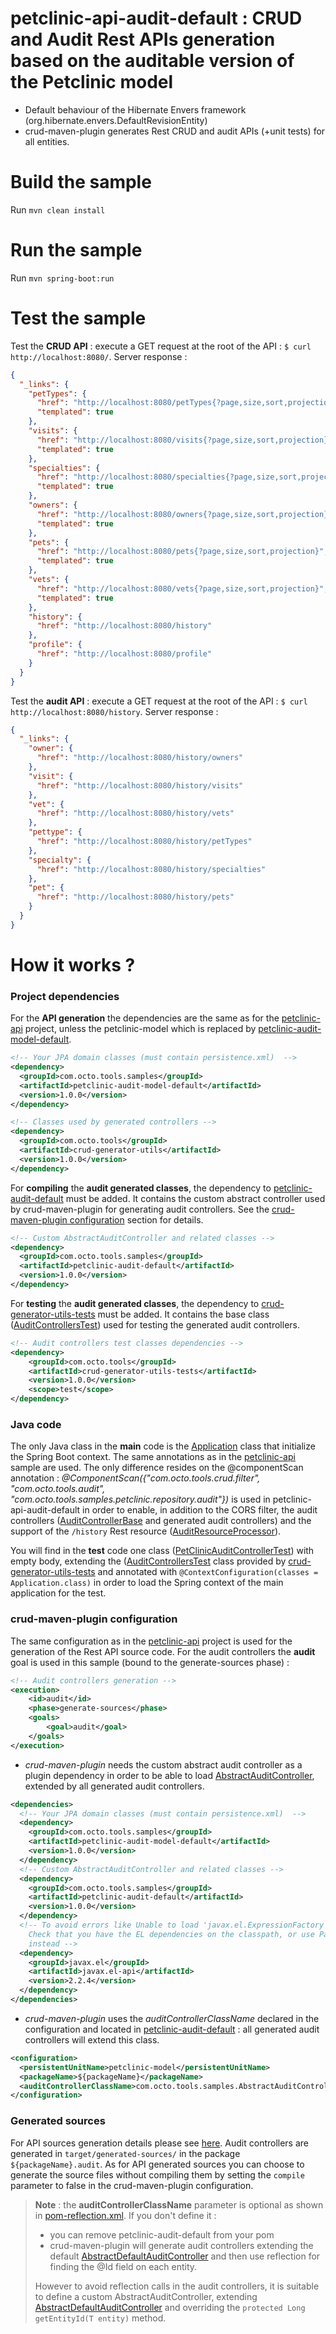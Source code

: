# **petclinic-api-audit-default** : CRUD and Audit Rest APIs generation based on the auditable version of the Petclinic model

* Default behaviour of the Hibernate Envers framework (org.hibernate.envers.DefaultRevisionEntity)
* crud-maven-plugin generates Rest CRUD and audit APIs (+unit tests) for all entities.

Build the sample
================
Run ``mvn clean install``

Run the sample
==============
Run ``mvn spring-boot:run``

Test the sample
=============
Test the **CRUD API** : execute a GET request at the root of the API : ``$ curl http://localhost:8080/``.
Server response :
```json
{
  "_links": {
    "petTypes": {
      "href": "http://localhost:8080/petTypes{?page,size,sort,projection}",
      "templated": true
    },
    "visits": {
      "href": "http://localhost:8080/visits{?page,size,sort,projection}",
      "templated": true
    },
    "specialties": {
      "href": "http://localhost:8080/specialties{?page,size,sort,projection}",
      "templated": true
    },
    "owners": {
      "href": "http://localhost:8080/owners{?page,size,sort,projection}",
      "templated": true
    },
    "pets": {
      "href": "http://localhost:8080/pets{?page,size,sort,projection}",
      "templated": true
    },
    "vets": {
      "href": "http://localhost:8080/vets{?page,size,sort,projection}",
      "templated": true
    },
    "history": {
      "href": "http://localhost:8080/history"
    },
    "profile": {
      "href": "http://localhost:8080/profile"
    }
  }
}
```
Test the **audit API** : execute a GET request at the root of the API : ``$ curl http://localhost:8080/history``.
Server response :
```json
{
  "_links": {
    "owner": {
      "href": "http://localhost:8080/history/owners"
    },
    "visit": {
      "href": "http://localhost:8080/history/visits"
    },
    "vet": {
      "href": "http://localhost:8080/history/vets"
    },
    "pettype": {
      "href": "http://localhost:8080/history/petTypes"
    },
    "specialty": {
      "href": "http://localhost:8080/history/specialties"
    },
    "pet": {
      "href": "http://localhost:8080/history/pets"
    }
  }
}
```

How it works ?
==============

### Project dependencies

For the **API generation** the dependencies are the same as for the [petclinic-api](../petclinic-api/README.md#project-dependencies) project, unless the petclinic-model which is replaced by [petclinic-audit-model-default](../petclinic-audit-model-default).
```xml
<!-- Your JPA domain classes (must contain persistence.xml)  -->
<dependency>
  <groupId>com.octo.tools.samples</groupId>
  <artifactId>petclinic-audit-model-default</artifactId>
  <version>1.0.0</version>
</dependency>						

<!-- Classes used by generated controllers -->
<dependency>
  <groupId>com.octo.tools</groupId>
  <artifactId>crud-generator-utils</artifactId>
  <version>1.0.0</version>
</dependency>
```
For **compiling** the **audit generated classes**, the dependency to [petclinic-audit-default](../petclinic-audit-default) must be added. It contains the custom abstract controller used by crud-maven-plugin for generating audit controllers. See the [crud-maven-plugin configuration](#crud-maven-plugin-configuration) section for details.
```xml
<!-- Custom AbstractAuditController and related classes -->
<dependency>
  <groupId>com.octo.tools.samples</groupId>
  <artifactId>petclinic-audit-default</artifactId>
  <version>1.0.0</version>
</dependency>
```
For **testing** the **audit generated classes**, the dependency to [crud-generator-utils-tests](../../crud-generator-utils-tests) must be added. It contains the base class ([AuditControllersTest](../../crud-generator-utils-tests/src/main/java/com/octo/tools/audit/AuditControllersTest.java)) used for testing the generated audit controllers.
```xml
<!-- Audit controllers test classes dependencies -->
<dependency>
    <groupId>com.octo.tools</groupId>
    <artifactId>crud-generator-utils-tests</artifactId>
    <version>1.0.0</version>
    <scope>test</scope>
</dependency>
```

### Java code
The only Java class in the **main** code is the [Application](src/main/java/com/octo/tools/samples/petclinic/Application.java) class that initialize the Spring Boot context. The same annotations as in the [petclinic-api](../petclinic-api/README.md#java-code) sample are used. The only difference resides on the @componentScan annotation : *@ComponentScan({"com.octo.tools.crud.filter", "com.octo.tools.audit", "com.octo.tools.samples.petclinic.repository.audit"})* is used in petclinic-api-audit-default in order to enable, in addition to the CORS filter, the audit controllers ([AuditControllerBase](../../audit-core/src/main/java/com/octo/tools/audit/AuditControllerBase.java) and generated audit controllers) and the support of the ``/history`` Rest resource ([AuditResourceProcessor](../../audit-core/src/main/java/com/octo/tools/audit/AuditResourceProcessor.java)).

You will find in the **test** code one class ([PetClinicAuditControllerTest](src/test/java/com/octo/tools/samples/petclinic/PetClinicAuditControllerTest.java)) with empty body, extending the ([AuditControllersTest](../../crud-generator-utils-tests/src/main/java/com/octo/tools/audit/AuditControllersTest.java) class provided by [crud-generator-utils-tests](../../crud-generator-utils-tests) and annotated with ``@ContextConfiguration(classes = Application.class)`` in order to load the Spring context of the main application for the test.

### crud-maven-plugin configuration
The same configuration as in the [petclinic-api](../petclinic-api#crud-maven-plugin-configuration) project is used for the generation of the Rest API source code.
For the audit controllers the **audit** goal is used in this sample (bound to the generate-sources phase) :
```xml
<!-- Audit controllers generation -->
<execution>
    <id>audit</id>
    <phase>generate-sources</phase>
    <goals>
        <goal>audit</goal>
    </goals>
</execution>
```

* *crud-maven-plugin* needs the custom abstract audit controller as a plugin dependency in order to be able to load  [AbstractAuditController](../petclinic-audit-default/src/main/java/com/octo/tools/samples/AbstractAuditController.java), extended by all generated audit controllers.
```xml
<dependencies>
  <!-- Your JPA domain classes (must contain persistence.xml)  -->
  <dependency>
    <groupId>com.octo.tools.samples</groupId>
    <artifactId>petclinic-audit-model-default</artifactId>
    <version>1.0.0</version>
  </dependency>
  <!-- Custom AbstractAuditController and related classes -->
  <dependency>
    <groupId>com.octo.tools.samples</groupId>
    <artifactId>petclinic-audit-default</artifactId>
    <version>1.0.0</version>
  </dependency>						
  <!-- To avoid errors like Unable to load 'javax.el.ExpressionFactory'. 
    Check that you have the EL dependencies on the classpath, or use ParameterMessageInterpolator 
    instead -->
  <dependency>
    <groupId>javax.el</groupId>
    <artifactId>javax.el-api</artifactId>
    <version>2.2.4</version>
  </dependency>
</dependencies>
```
* *crud-maven-plugin* uses the *auditControllerClassName* declared in the configuration and located in [petclinic-audit-default](../petclinic-audit-default) : all generated audit controllers will extend this class.
```xml
<configuration>
  <persistentUnitName>petclinic-model</persistentUnitName>
  <packageName>${packageName}</packageName>
  <auditControllerClassName>com.octo.tools.samples.AbstractAuditController</auditControllerClassName>
</configuration>
```

### Generated sources

For API sources generation details please see [here](../petclinic-api/README.md#generated-sources).
Audit controllers are generated in ``target/generated-sources/`` in the package ``${packageName}.audit``. As for API generated sources you can choose to generate the source files without compiling them by setting the ``compile`` parameter to false in the crud-maven-plugin configuration.

> **Note** : the **auditControllerClassName** parameter is optional as shown in [pom-reflection.xml](pom-reflection.xml). If you don't define it :
> - you can remove petclinic-audit-default from your pom
> - crud-maven-plugin will generate audit controllers extending the default [AbstractDefaultAuditController](../../audit-core/src/main/java/com/octo/tools/audit/AbstractDefaultAuditController.java) and then use reflection for finding the @Id field on each entity.
>
> However to avoid reflection calls in the audit controllers, it is suitable to define a custom AbstractAuditController, extending [AbstractDefaultAuditController](../../audit-core/src/main/java/com/octo/tools/audit/AbstractDefaultAuditController.java) and overriding the ``protected Long getEntityId(T entity)`` method.
